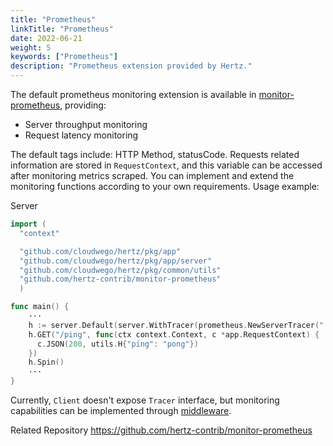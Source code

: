 ```yaml
---
title: "Prometheus"
linkTitle: "Prometheus"
date: 2022-06-21
weight: 5
keywords: ["Prometheus"]
description: "Prometheus extension provided by Hertz."
---
```


The default prometheus monitoring extension is available in [monitor-prometheus](https://github.com/hertz-contrib/monitor-prometheus), providing:

- Server throughput monitoring
- Request latency monitoring

The default tags include: HTTP Method, statusCode. Requests related information are stored in `RequestContext`, and this variable can be accessed after monitoring metrics scraped. You can implement and extend the monitoring functions according to your own requirements. Usage example:

Server

```go
import (
  "context"

  "github.com/cloudwego/hertz/pkg/app"
  "github.com/cloudwego/hertz/pkg/app/server"
  "github.com/cloudwego/hertz/pkg/common/utils"
  "github.com/hertz-contrib/monitor-prometheus"
  )

func main() {
    ···
    h := server.Default(server.WithTracer(prometheus.NewServerTracer(":9091", "/hertz")))
    h.GET("/ping", func(ctx context.Context, c *app.RequestContext) {
      c.JSON(200, utils.H{"ping": "pong"})
    })
    h.Spin()
    ···
}
```

Currently, `Client` doesn't expose `Tracer` interface, but monitoring capabilities can be implemented through [middleware](/docs/hertz/tutorials/basic-feature/middleware/).

Related Repository https://github.com/hertz-contrib/monitor-prometheus

